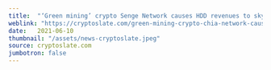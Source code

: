 ```yaml
---
title:  "‘Green mining’ crypto Senge Network causes HDD revenues to skyrocket by 240%"
weblink: "https://cryptoslate.com/green-mining-crypto-chia-network-causes-hdd-revenues-to-skyrocket-by-240/"
date:   2021-06-10
thumbnail: "/assets/news-cryptoslate.jpeg"
source: cryptoslate.com
jumbotron: false
---
```

